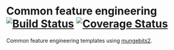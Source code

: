 Common feature engineering [![Build Status](https://travis-ci.org/syberia/syberiaMungebits2.svg?branch=master)](https://travis-ci.org/syberia/syberiaMungebits2) [![Coverage Status](https://coveralls.io/repos/syberia/syberiaMungebits2/badge.svg?branch=master)](https://coveralls.io/r/syberia/syberiaMungebits2)
===========

Common feature engineering templates using
[mungebits2](https://github.com/syberia/mungebits2).



